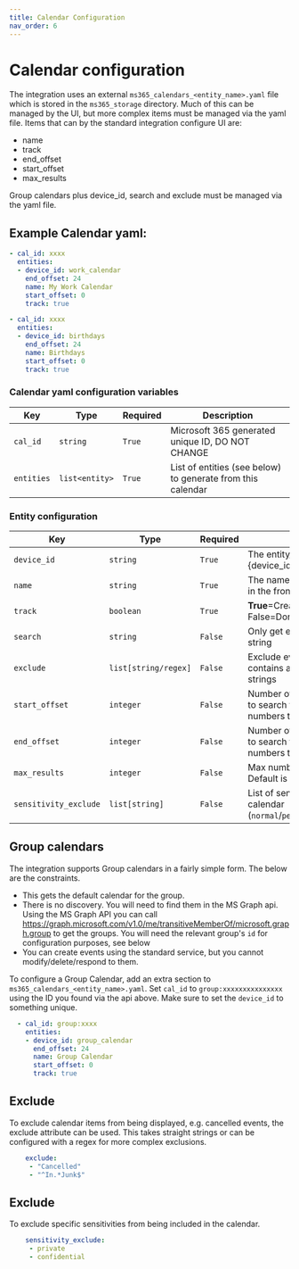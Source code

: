 ```yaml
---
title: Calendar Configuration
nav_order: 6
---
```


# Calendar configuration
The integration uses an external `ms365_calendars_<entity_name>.yaml` file which is stored in the `ms365_storage` directory. Much of this can be managed by the UI, but more complex items must be managed via the yaml file. Items that can by the standard integration configure UI are:
* name
* track
* end_offset
* start_offset
* max_results

Group calendars plus device_id, search and exclude must be managed via the yaml file.

## Example Calendar yaml:
```yaml
- cal_id: xxxx
  entities:
  - device_id: work_calendar
    end_offset: 24
    name: My Work Calendar
    start_offset: 0
    track: true

- cal_id: xxxx
  entities:
  - device_id: birthdays
    end_offset: 24
    name: Birthdays
    start_offset: 0
    track: true
```

### Calendar yaml configuration variables

Key | Type | Required | Description
-- | -- | -- | --
`cal_id` | `string` | `True` | Microsoft 365 generated unique ID, DO NOT CHANGE
`entities` | `list<entity>` | `True` | List of entities (see below) to generate from this calendar

### Entity configuration

Key | Type | Required | Description
-- | -- | -- | --
`device_id` | `string` | `True` | The entity_id will be "calendar.{device_id}"
`name` | `string` | `True` | The name of your sensor that you’ll see in the frontend.
`track` | `boolean` | `True` | **True**=Create calendar entity. False=Don't create entity
`search` | `string` | `False` | Only get events if subject contains this string
`exclude` | `list[string/regex]` | `False` | Exclude events where the subject contains any one of items in the list of strings
`start_offset` | `integer` | `False` | Number of hours to offset the start time to search for events for (negative numbers to offset into the past).
`end_offset` | `integer` | `False` | Number of hours to offset the end time to search for events for (negative numbers to offset into the past).
`max_results` | `integer` | `False` | Max number of events to retrieve. Default is 999.
`sensitivity_exclude` | `list[string]` | `False` | List of sensitivities to exclude from the calendar (`normal`/`personal`/`private`/`confidential`)

## Group calendars

The integration supports Group calendars in a fairly simple form. The below are the constraints.
* This gets the default calendar for the group.
* There is no discovery. You will need to find them in the MS Graph api. Using the MS Graph API you can call https://graph.microsoft.com/v1.0/me/transitiveMemberOf/microsoft.graph.group to get the groups. You will need the relevant group's `id` for configuration purposes, see below
* You can create events using the standard service, but you cannot modify/delete/respond to them.

To configure a Group Calendar, add an extra section to `ms365_calendars_<entity_name>.yaml`. Set `cal_id` to `group:xxxxxxxxxxxxxxx` using the ID you found via the api above. Make sure to set the `device_id` to something unique.

```yaml
  - cal_id: group:xxxx
    entities:
    - device_id: group_calendar
      end_offset: 24
      name: Group Calendar
      start_offset: 0
      track: true
  ```

## Exclude

To exclude calendar items from being displayed, e.g. cancelled events, the exclude attribute can be used. This takes straight strings or can be configured with a regex for more complex exclusions.

```yaml
    exclude:
     - "Cancelled"
     - "^In.*Junk$"
```

## Exclude

To exclude specific sensitivities from being included in the calendar.

```yaml
    sensitivity_exclude:
     - private
     - confidential
```